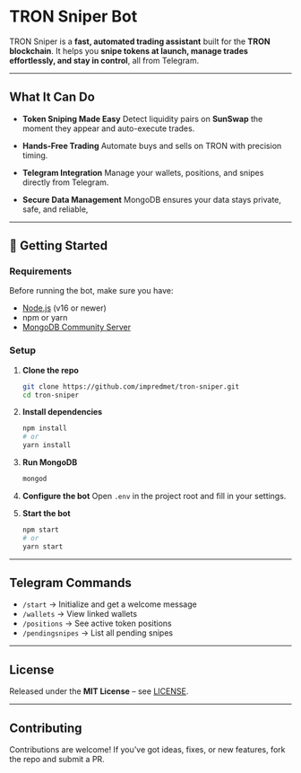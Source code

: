 #  TRON Sniper Bot

TRON Sniper is a **fast, automated trading assistant** built for the **TRON blockchain**.
It helps you **snipe tokens at launch, manage trades effortlessly, and stay in control**, all from Telegram.

---

##  What It Can Do

*  **Token Sniping Made Easy**
  Detect liquidity pairs on **SunSwap** the moment they appear and auto-execute trades.

*  **Hands-Free Trading**
  Automate buys and sells on TRON with precision timing.

*  **Telegram Integration**
  Manage your wallets, positions, and snipes directly from Telegram.

*  **Secure Data Management**
  MongoDB ensures your data stays private, safe, and reliable,

---

## 🚀 Getting Started

### Requirements

Before running the bot, make sure you have:

* [Node.js](https://nodejs.org/) (v16 or newer)
* npm or yarn
* [MongoDB Community Server](https://www.mongodb.com/docs/manual/administration/install-community/)

### Setup

1. **Clone the repo**

   ```bash
   git clone https://github.com/impredmet/tron-sniper.git
   cd tron-sniper
   ```

2. **Install dependencies**

   ```bash
   npm install
   # or
   yarn install
   ```

3. **Run MongoDB**

   ```bash
   mongod
   ```

4. **Configure the bot**
   Open `.env` in the project root and fill in your settings.

5. **Start the bot**

   ```bash
   npm start
   # or
   yarn start
   ```

---

##  Telegram Commands

* `/start` → Initialize and get a welcome message
* `/wallets` → View linked wallets
* `/positions` → See active token positions
* `/pendingsnipes` → List all pending snipes

---

##  License

Released under the **MIT License** – see [LICENSE](LICENSE).

---

##  Contributing

Contributions are welcome!
If you’ve got ideas, fixes, or new features, fork the repo and submit a PR.
